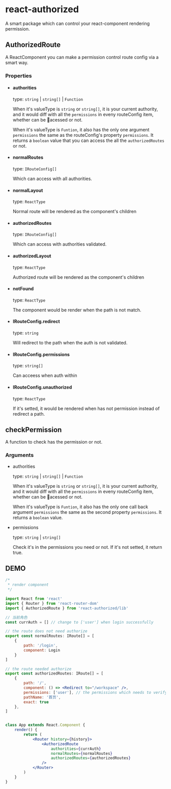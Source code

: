 # react-authorized

A smart package which can control your react-component rendering permission.

## AuthorizedRoute 

A ReactComponent you can make a permission control route config via a smart way.

### Properties

- #### authorities

    type: `string` | `string[]` | `Function`

    When it's valueType is `string` or `string[]`, it is your current authority, and it would diff with all the `permissions` in eveny routeConfig item, whether can be acessed or not.

    When it's valueType is `Funtion`, it also has the only one argument `permissions` the same as the routeConfig's property `permissions`. It returns a `boolean` value that you can access the all the `authorizedRoutes` or not.

- #### normalRoutes

    type: `IRouteConfig[]`

    Which can access with all authorities.

- #### normalLayout

    type: `ReactType`

    Normal route will be rendered as the component's children

- #### authorizedRoutes

    type: `IRouteConfig[]`

    Which can access with authorities validated.

- #### authorizedLayout

    type: `ReactType`

    Authorized route will be rendered as the component's children

- #### notFound

    type: `ReactType`

    The component would be render when the path is not match.

- #### IRouteConfig.redirect

    type: `string`

    Will redirect to the path when the auth is not validated.

- #### IRouteConfig.permissions

    type: `string[]`

    Can acceess when auth within

- #### IRouteConfig.unauthorized

    type: `ReactType`

    If it's setted, it would be rendered when has not permission instead of redirect a path.

## checkPermission

A function to check has the permission or not.

### Arguments

- authorities

    type: `string` | `string[]` | `Function`

    When it's valueType is `string` or `string[]`, it is your current authority, and it would diff with all the `permissions` in eveny routeConfig item, whether can be acessed or not.

    When it's valueType is `Funtion`, it also has the only one call back argument `permissions` the same as the second property `permissions`. It returns a `boolean` value.
    
- permissions

    type: `string` | `string[]`

    Check it's in the permissions you need or not. If it's not setted, it return true.

## DEMO

```jsx
/*
 * render component
 */

import React from 'react'
import { Router } from 'react-router-dom'
import { AuthorizedRoute } from 'react-authorized/lib'

// 当前角色
const currAuth = [] // change to ['user'] when login successfully

// the route does not need authorize
export const normalRoutes: IRoute[] = [
    {
        path: '/login',
        component: Login
    }
]

// the route needed authorize
export const authorizedRoutes: IRoute[] = [
    {
        path: '/',
        component: () => <Redirect to="/workspace" />,
        permissions: ['user'], // the permissions which needs to verify
        pathName: '首页',
        exact: true
    },
]


class App extends React.Component {
    render() {
        return (
            <Router history={history}>
                <AuthorizedRoute
                    authorities={currAuth}
                    normalRoutes={normalRoutes}
                    authorizedRoutes={authorizedRoutes}
                />
            </Router>
        )
    }
}


```
